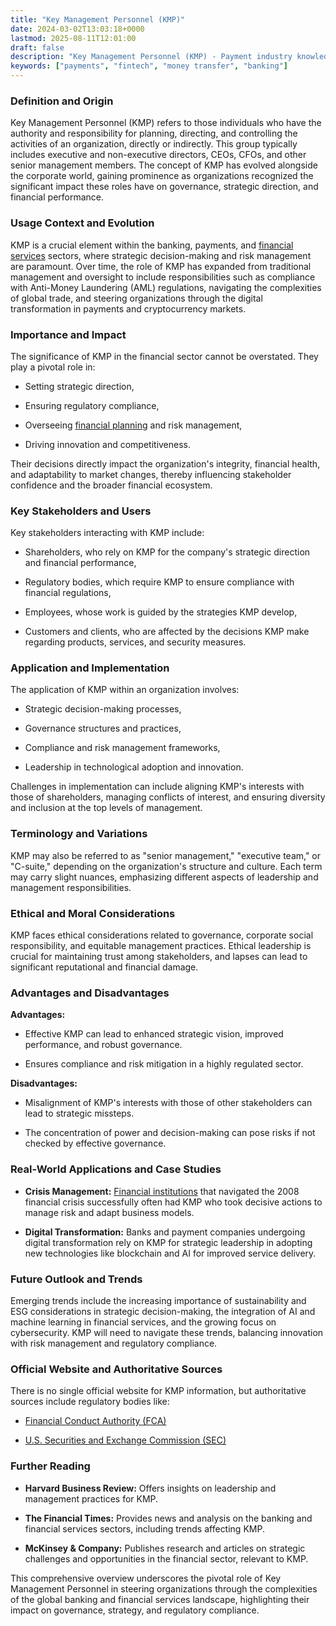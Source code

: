 ```yaml
---
title: "Key Management Personnel (KMP)"
date: 2024-03-02T13:03:18+0000
lastmod: 2025-08-11T12:01:00
draft: false
description: "Key Management Personnel (KMP) - Payment industry knowledge and insights"
keywords: ["payments", "fintech", "money transfer", "banking"]
---
```


### Definition and Origin

Key Management Personnel (KMP) refers to those individuals who have the authority and responsibility for planning, directing, and controlling the activities of an organization, directly or indirectly. This group typically includes executive and non-executive directors, CEOs, CFOs, and other senior management members. The concept of KMP has evolved alongside the corporate world, gaining prominence as organizations recognized the significant impact these roles have on governance, strategic direction, and financial performance.

### Usage Context and Evolution

KMP is a crucial element within the banking, payments, and [financial services](https://faisalkhanllc.xyz/resources/payments-wiki/f/financial-services/) sectors, where strategic decision-making and risk management are paramount. Over time, the role of KMP has expanded from traditional management and oversight to include responsibilities such as compliance with Anti-Money Laundering (AML) regulations, navigating the complexities of global trade, and steering organizations through the digital transformation in payments and cryptocurrency markets.

### Importance and Impact

The significance of KMP in the financial sector cannot be overstated. They play a pivotal role in:

- Setting strategic direction,

- Ensuring regulatory compliance,

- Overseeing [financial planning](https://faisalkhanllc.xyz/resources/payments-wiki/f/financial-planning/) and risk management,

- Driving innovation and competitiveness.

Their decisions directly impact the organization's integrity, financial health, and adaptability to market changes, thereby influencing stakeholder confidence and the broader financial ecosystem.

### Key Stakeholders and Users

Key stakeholders interacting with KMP include:

- Shareholders, who rely on KMP for the company's strategic direction and financial performance,

- Regulatory bodies, which require KMP to ensure compliance with financial regulations,

- Employees, whose work is guided by the strategies KMP develop,

- Customers and clients, who are affected by the decisions KMP make regarding products, services, and security measures.

### Application and Implementation

The application of KMP within an organization involves:

- Strategic decision-making processes,

- Governance structures and practices,

- Compliance and risk management frameworks,

- Leadership in technological adoption and innovation.

Challenges in implementation can include aligning KMP's interests with those of shareholders, managing conflicts of interest, and ensuring diversity and inclusion at the top levels of management.

### Terminology and Variations

KMP may also be referred to as "senior management," "executive team," or "C-suite," depending on the organization's structure and culture. Each term may carry slight nuances, emphasizing different aspects of leadership and management responsibilities.

### Ethical and Moral Considerations

KMP faces ethical considerations related to governance, corporate social responsibility, and equitable management practices. Ethical leadership is crucial for maintaining trust among stakeholders, and lapses can lead to significant reputational and financial damage.

### Advantages and Disadvantages

**Advantages:**

- Effective KMP can lead to enhanced strategic vision, improved performance, and robust governance.

- Ensures compliance and risk mitigation in a highly regulated sector.

**Disadvantages:**

- Misalignment of KMP's interests with those of other stakeholders can lead to strategic missteps.

- The concentration of power and decision-making can pose risks if not checked by effective governance.

### Real-World Applications and Case Studies

- **Crisis Management:** [Financial institutions](https://faisalkhanllc.xyz/resources/payments-wiki/f/financial-services/) that navigated the 2008 financial crisis successfully often had KMP who took decisive actions to manage risk and adapt business models.

- **Digital Transformation:** Banks and payment companies undergoing digital transformation rely on KMP for strategic leadership in adopting new technologies like blockchain and AI for improved service delivery.

### Future Outlook and Trends

Emerging trends include the increasing importance of sustainability and ESG considerations in strategic decision-making, the integration of AI and machine learning in financial services, and the growing focus on cybersecurity. KMP will need to navigate these trends, balancing innovation with risk management and regulatory compliance.

### Official Website and Authoritative Sources

There is no single official website for KMP information, but authoritative sources include regulatory bodies like:

- [Financial Conduct Authority (FCA)](https://www.fca.org.uk/)

- [U.S. Securities and Exchange Commission (SEC) ](https://www.sec.gov)

### Further Reading

- **Harvard Business Review:** Offers insights on leadership and management practices for KMP.

- **The Financial Times:** Provides news and analysis on the banking and financial services sectors, including trends affecting KMP.

- **McKinsey & Company:** Publishes research and articles on strategic challenges and opportunities in the financial sector, relevant to KMP.

This comprehensive overview underscores the pivotal role of Key Management Personnel in steering organizations through the complexities of the global banking and financial services landscape, highlighting their impact on governance, strategy, and regulatory compliance.